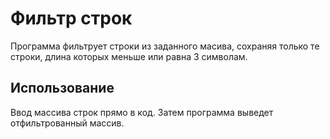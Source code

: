 # Фильтр строк

Программа фильтрует строки из заданного масива, сохраняя только те строки, длина которых меньше или равна 3 символам.

## Использование

Ввод массива строк прямо в код. Затем программа выведет отфильтрованный массив.